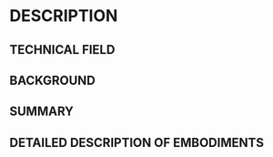 # DESCRIPTION

## TECHNICAL FIELD

## BACKGROUND

## SUMMARY

## DETAILED DESCRIPTION OF EMBODIMENTS

